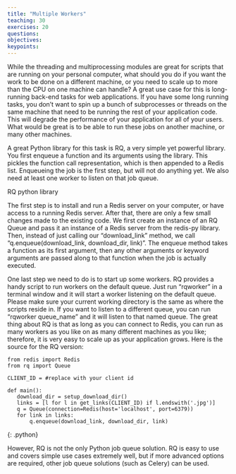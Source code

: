 ```yaml
---
title: "Multiple Workers"
teaching: 30
exercises: 20
questions:
objectives:
keypoints:
---
```

While the threading and multiprocessing modules are great for scripts that are running on your personal computer, what should you do if you want the 
work to be done on a different machine, or you need to scale up to more than the CPU on one machine can handle? A great use case for this is 
long-running back-end tasks for web applications. If you have some long running tasks, you don’t want to spin up a bunch of subprocesses or 
threads on the same machine that need to be running the rest of your application code. This will degrade the performance of your application for 
all of your users. What would be great is to be able to run these jobs on another machine, or many other machines.

A great Python library for this task is RQ, a very simple yet powerful library. You first enqueue a function and its arguments using the library. 
This pickles the function call representation, which is then appended to a Redis list. Enqueueing the job is the first step, but will not do 
anything yet. We also need at least one worker to listen on that job queue.

RQ python library

The first step is to install and run a Redis server on your computer, or have access to a running Redis server. After that, there are only a few small 
changes made to the existing code. We first create an instance of an RQ Queue and pass it an instance of a Redis server from the redis-py library. 
Then, instead of just calling our “download_link” method, we call “q.enqueue(download_link, download_dir, link)”. The enqueue method takes a function 
as its first argument, then any other arguments or keyword arguments are passed along to that function when the job is actually executed.

One last step we need to do is to start up some workers. RQ provides a handy script to run workers on the default queue. Just run “rqworker” in a 
terminal window and it will start a worker listening on the default queue. Please make sure your current working directory is the same as where the 
scripts reside in. If you want to listen to a different queue, you can run “rqworker queue_name” and it will listen to that named queue. The great 
thing about RQ is that as long as you can connect to Redis, you can run as many workers as you like on as many different machines as you like; 
therefore, it is very easy to scale up as your application grows. Here is the source for the RQ version:

~~~
from redis import Redis
from rq import Queue

CLIENT_ID = #replace with your client id

def main():
   download_dir = setup_download_dir()
   links = [l for l in get_links(CLIENT_ID) if l.endswith('.jpg')]
   q = Queue(connection=Redis(host='localhost', port=6379))
   for link in links:
       q.enqueue(download_link, download_dir, link)
~~~
{: .python}

However, RQ is not the only Python job queue solution. RQ is easy to use and covers simple use cases extremely well, but if more advanced options 
are required, other job queue solutions (such as Celery) can be used.
